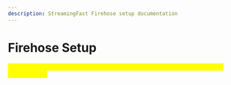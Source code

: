 ```yaml
---
description: StreamingFast Firehose setup documentation
---
```


# Firehose Setup

_<mark style="color:yellow;">**\[\[slm:] convert page to section title header in menu through the summary file per Alex.]**</mark>_
